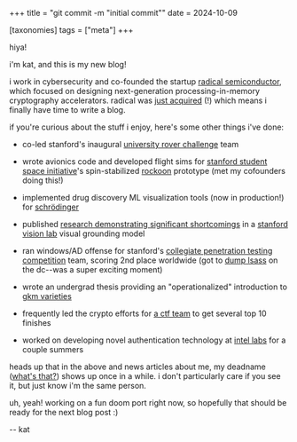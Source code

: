 +++
title = "git commit -m \"initial commit\""
date = 2024-10-09

[taxonomies]
tags = ["meta"]
+++

hiya!

i'm kat, and this is my new blog! 

i work in cybersecurity and co-founded the startup [radical semiconductor](https://www.crunchbase.com/organization/radical-semiconductor), which focused on designing next-generation processing-in-memory cryptography accelerators. radical was [just acquired](https://thequantuminsider.com/2024/09/25/btq-technologies-completes-acquisition-of-radical-semiconductors-processing-in-memory-technology-portfolio/) (!) which means i finally have time to write a blog.

if you're curious about the stuff i enjoy, here's some other things i've done:

- co-led stanford's inaugural [university rover challenge](https://urc.marssociety.org/) team

- wrote avionics code and developed flight sims for [stanford student space initiative](https://www.stanfordssi.org/)'s spin-stabilized [rockoon](https://en.wikipedia.org/wiki/Rockoon) prototype (met my cofounders doing this!)

- implemented drug discovery ML visualization tools (now in production!) for [schrödinger](https://www.schrodinger.com/)

- published [research demonstrating significant shortcomings](https://arxiv.org/abs/1904.02225) in a [stanford vision lab](https://svl.stanford.edu/) visual grounding model

- ran windows/AD offense for stanford's [collegiate penetration testing competition](https://cp.tc/) team, scoring 2nd place worldwide (got to [dump lsass](https://www.microsoft.com/en-us/security/blog/2022/10/05/detecting-and-preventing-lsass-credential-dumping-attacks/) on the dc--was a super exciting moment)

- wrote an undergrad thesis providing an "operationalized" introduction to [gkm varieties](https://en.wikipedia.org/wiki/GKM_variety)

- frequently led the crypto efforts for [a ctf team](https://ctftime.org/team/128953/) to get several top 10 finishes

- worked on developing novel authentication technology at [intel labs](https://www.intel.com/content/www/us/en/research/overview.html) for a couple summers

heads up that in the above and news articles about me, my deadname ([what's that?](https://en.wikipedia.org/wiki/Deadnaming)) shows up once in a while. i don't particularly care if you see it, but just know i'm the same person.

uh, yeah! working on a fun doom port right now, so hopefully that should be ready for the next blog post :)

-- kat



